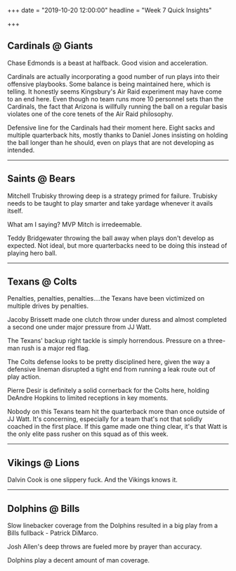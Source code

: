 +++
date = "2019-10-20 12:00:00"
headline = "Week 7 Quick Insights"

+++
## Cardinals @ Giants

Chase Edmonds is a beast at halfback. Good vision and acceleration.

Cardinals are actually incorporating a good number of run plays into their offensive playbooks. Some balance is being maintained here, which is telling. It honestly seems Kingsbury's Air Raid experiment may have come to an end here. Even though no team runs more 10 personnel sets than the Cardinals, the fact that Arizona is willfully running the ball on a regular basis violates one of the core tenets of the Air Raid philosophy.

Defensive line for the Cardinals had their moment here. Eight sacks and multiple quarterback hits, mostly thanks to Daniel Jones insisting on holding the ball longer than he should, even on plays that are not developing as intended.

***

## Saints @ Bears

Mitchell Trubisky throwing deep is a strategy primed for failure. Trubisky needs to be taught to play smarter and take yardage whenever it avails itself.

What am I saying? MVP Mitch is irredeemable.

Teddy Bridgewater throwing the ball away when plays don't develop as expected. Not ideal, but more quarterbacks need to be doing this instead of playing hero ball.

***

## Texans @ Colts

Penalties, penalties, penalties....the Texans have been victimized on multiple drives by penalties.

Jacoby Brissett made one clutch throw under duress and almost completed a second one under major pressure from JJ Watt.

The Texans' backup right tackle is simply horrendous. Pressure on a three-man rush is a major red flag.

The Colts defense looks to be pretty disciplined here, given the way a defensive lineman disrupted a tight end from running a leak route out of play action.

Pierre Desir is definitely a solid cornerback for the Colts here, holding DeAndre Hopkins to limited receptions in key moments.

Nobody on this Texans team hit the quarterback more than once outside of JJ Watt. It's concerning, especially for a team that's not that solidly coached in the first place. If this game made one thing clear, it's that Watt is the only elite pass rusher on this squad as of this week.

***

## Vikings @ Lions

Dalvin Cook is one slippery fuck. And the Vikings knows it.

***

## Dolphins @ Bills

Slow linebacker coverage from the Dolphins resulted in a big play from a Bills fullback - Patrick DiMarco.

Josh Allen's deep throws are fueled more by prayer than accuracy.

Dolphins play a decent amount of man coverage.